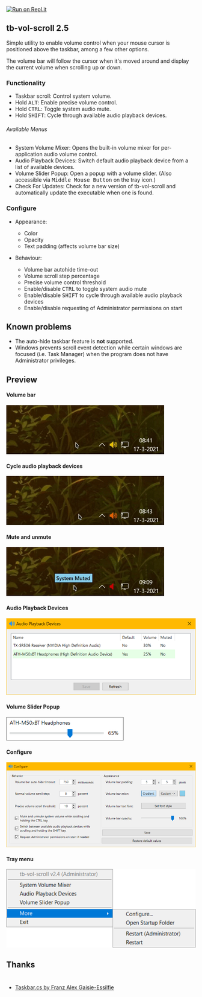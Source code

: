 [![Run on Repl.it](https://repl.it/badge/github/dvingerh/TbVolScroll)](https://repl.it/github/dvingerh/TbVolScroll) 
## tb-vol-scroll 2.5

Simple utility to enable volume control when your mouse cursor is positioned above the taskbar, among a few other options.

The volume bar will follow the cursor when it's moved around and display the current volume when scrolling up or down.

### Functionality

- Taskbar scroll: Control system volume.
- Hold <kbd>ALT</kbd>: Enable precise volume control.
- Hold <kbd>CTRL</kbd>: Toggle system audio mute.
- Hold <kbd>SHIFT</kbd>: Cycle through available audio playback devices.

###### Available Menus
- System Volume Mixer: Opens the built-in volume mixer for per-application audio volume control.
- Audio Playback Devices: Switch default audio playback device from a list of available devices.
- Volume Slider Popup: Open a popup with a volume slider. (Also accessible via <kbd>Middle Mouse Button</kbd> on the tray icon.)
- Check For Updates: Check for a new version of tb-vol-scroll and automatically update the executable when one is found.

### Configure

- Appearance:
  - Color
  - Opacity
  - Text padding (affects volume bar size)

- Behaviour:
  - Volume bar autohide time-out
  - Volume scroll step percentage
  - Precise volume control threshold
  - Enable/disable <kbd>CTRL</kbd> to toggle system audio mute
  - Enable/disable <kbd>SHIFT</kbd> to cycle through available audio playback devices
  - Enable/disable requesting of Administrator permissions on start

## Known problems

- The auto-hide taskbar feature is **not** supported. 
- Windows prevents scroll event detection while certain windows are focused (i.e. Task Manager) when the program does not have Administrator privileges.

## Preview


#### Volume bar
![Volume bar](Images/gif_volumebar.gif?raw=true)

#### Cycle audio playback devices
![Volume bar](Images/gif_audiodevices.gif?raw=true)

#### Mute and unmute
![Volume bar](Images/gif_mute.gif?raw=true)

#### Audio Playback Devices
![Audio Playback Devices](Images/audioplaybackdevices.png?raw=true)

#### Volume Slider Popup

![Tray menu](Images/volumesliderpopup.png?raw=true)

#### Configure
![Configure](Images/configure.png?raw=true)

#### Tray menu

![Tray menu](Images/traymenu.png?raw=true)


## Thanks
 #
- [Taskbar.cs by Franz Alex Gaisie-Essilfie](https://gist.githubusercontent.com/franzalex/e747e6b318ab8f328aa02301f25ec534/raw/84f731f2e2396dc8ce28b564a75b712bf56b184f/Taskbar.cs)
